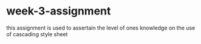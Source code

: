 # week-3-assignment
this assignment is used to assertain the level of ones knowledge on the use of cascading style sheet 
